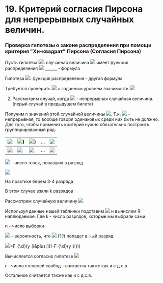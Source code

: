 # 19. Критерий согласия Пирсона для непрерывных случайных величин.

### Проверка гипотезы о законе распределения при помощи критерия "Хи-квадрат" Пирсона (Согласия Пирсона)

Пусть гипотеза ![](https://latex.codecogs.com/svg.latex?H_{0}): случайная величина ![](https://latex.codecogs.com/svg.latex?\xi) имеет функция распределения ![](https://latex.codecogs.com/svg.latex?F_{\xi}(x)=) ______ - формула

Гипотеза ![](https://latex.codecogs.com/svg.latex?H_{1}): функция распределения - другая формула

Требуется проверить ![](https://latex.codecogs.com/svg.latex?H_{0}) с заданным уровнем значимости 
![](https://latex.codecogs.com/svg.latex?\alpha)

2) Рассмотрим случай, когда ![](https://latex.codecogs.com/svg.latex?\xi) - непрерывная случайная величина. (перый случай в предыдущем билете)

Получим n значений этой случайной величины ![](https://latex.codecogs.com/svg.latex?x_{1},x_{2},...,x_{n}). Т.к. ![](https://latex.codecogs.com/svg.latex?\xi) - непрерывная, то вообще говоря одинаковых среди них быть не должно. Для того, чтобы применить критерий нужно обязательно построить группирированный ряд:

| ![](https://latex.codecogs.com/svg.latex?(y_{i};y_{i&plus;1}))  | ![](https://latex.codecogs.com/svg.latex?[y_{1};y_{2}))  |  ![](https://latex.codecogs.com/svg.latex?[y_{2};y_{3})) | ...  |  ![](https://latex.codecogs.com/svg.latex?(y_{k};y_{k&plus;1})) |
|---|---|---|---|---|
| ![](https://latex.codecogs.com/svg.latex?l_{i})  |  ![](https://latex.codecogs.com/svg.latex?l_{1}) | ![](https://latex.codecogs.com/svg.latex?l_{2})  | ...  |  ![](https://latex.codecogs.com/svg.latex?l_{k}) |

![](https://latex.codecogs.com/svg.latex?l_{i}) - число точек, попавших в разряд

![](https://latex.codecogs.com/svg.latex?\sum_{i=1}^{k}l_{i}=n)

На практике берем 3-4 разряда

В этом случае взяли k разрядов

Рассмотрим случайную величину ![](https://latex.codecogs.com/svg.latex?R=\sum_{i=1}^{k}\frac{(l_{i}-np_{i})^2}{np_{i}})

Используя данные нашей таблички подставим ![](https://latex.codecogs.com/svg.latex?l_{i})  и вычислим R наблюдаемое. Где k - число разрядов, которые мы выбрали сами.

n - число выборки

![](https://latex.codecogs.com/svg.latex?p_{i})  - вероятность, что ![](https://latex.codecogs.com/svg.latex?\xi_{i}) (??) попадет в i-ый разряд

![](https://latex.codecogs.com/svg.latex?P_{i}=P&space;\left&space;(&space;\xi&space;\in&space;[y_{i},y_{i&plus;1})&space;\right&space;)=F_{\xi}(y_{i&plus;1})-F_{\xi}(y_{i}))

Вычисляется согласно гипотезе ![](https://latex.codecogs.com/svg.latex?H_{0})

r - число степеней свобод - считается также как и с д.с.в.

Остальное считается также как и с д.с.в.